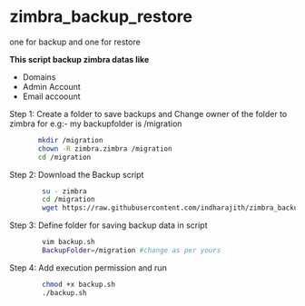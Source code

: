 # zimbra_backup_restore
one for backup and one for restore


**This script backup zimbra datas like**

- Domains
- Admin Account
- Email accoount




Step 1: Create a folder to save backups and Change owner of the folder to zimbra
        for e.g:- my backupfolder is /migration
        
 ```bash 
        mkdir /migration
        chown -R zimbra.zimbra /migration
        cd /migration
```

Step 2: Download the Backup script
```bash
        su - zimbra
        cd /migration
        wget https://raw.githubusercontent.com/indharajith/zimbra_backup_restore/master/backup.sh
```

Step 3: Define folder for saving backup data in script

```bash
        vim backup.sh
        BackupFolder=/migration #change as per yours
```
Step 4: Add execution permission and run

```bash
        chmod +x backup.sh
        ./backup.sh
```
